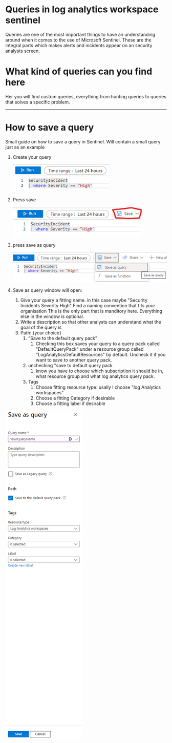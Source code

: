 # Queries in log analytics workspace sentinel 
Queries are one of the most important things to have an understanding around when it comes to the use of Microsoft Sentinel. These are the integral parts which makes alerts and incidents appear on an security analysts screen. 

# What kind of queries can you find here

Her you will find custom queries, everything from hunting queries to queries that solves a specific problem. 

---

# How to save a query
Small guide on how to save a query in Sentinel. Will contain a small query just as an example 

1. Create your query

    ![](images/image_query.png)
2. Press save 
   

    ![Alt text](images/image_saveQuery.png)
3. press save as query
   
   
    ![Alt text](images/image_asQuery.png)
4. Save as query window will open: 
   1. Give your query a fitting name. in this case maybe "Security Incidents Severity High" Find a naming convention that fits your organisation
   This is the only part that is manditory here. Everything else in the window is optional. 
   2. Write a description so that other analysts can understand what the goal of the query is 
   3. Path: {your choice}
      1. "Save to the default query pack" 
         1. Checking this box saves your query to a query pack called "DefaultQueryPack" under a resource group called "LogAnalyticsDefaultResources" by default. Uncheck it if you want to save to another query pack.
      2. unchecking "save to default query pack 
         1. know you have to choose which subscription it should be in, what resource group and what log analytics query pack. 
      3. Tags
         1. Choose fitting resource type: usally I choose "log Analytics workspaces"
         2. Choose a fitting Category if desirable
         3. Choose a fitting label if desirable

![Alt text](images/image_saveQueryWindow.png)